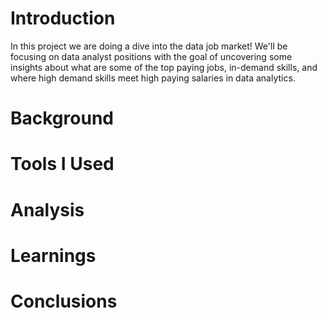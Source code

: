 # Introduction 
In this project we are doing a dive into the data job market! We'll be focusing on data analyst positions with the goal of uncovering some insights about what are some of the top paying jobs, in-demand skills, and where high demand skills meet high paying salaries in data analytics. 

# Background

# Tools I Used

# Analysis

# Learnings

# Conclusions
